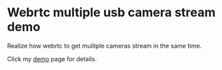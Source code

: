 # Webrtc multiple usb camera stream demo


Realize how webrtc to get mulitple cameras stream in the same time.


Click my [demo](/https://oneir0313.github.io/webrtc-mulitstream-test.github.io//) page for details.   
